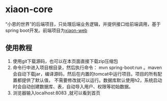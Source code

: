 # xiaon-core
“小恩的世界”的后端项目，只处理后端业务逻辑，并提供接口给前端调用，基于spring boot开发。前端项目为[xiaon-web](https://github.com/xiaonorg/xiaon-core)

## 使用教程
1. 使用git下载源码，也可以在本页面直接下载zip压缩包
2. 命令行中进入项目根目录，然后执行命令： mvn spring-boot:run 。maven会自动下载jar，编译源码，然后在内置的tomcat中运行项目。项目的所有配置都提供了默认值，
不需要修改就可以运行。数据库默认使用h2，系统启动时会自动创建数据库、表，自动导入用户、权限等初始数据。
3. 浏览器输入localhost:8083 ,就可以看到首页